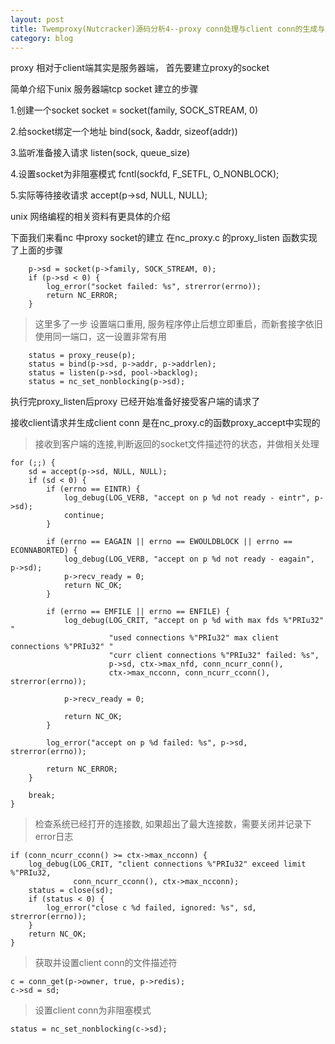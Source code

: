 ```yaml
---
layout: post
title: Twemproxy(Nutcracker)源码分析4--proxy conn处理与client conn的生成与处理
category: blog
---
```


proxy 相对于client端其实是服务器端， 首先要建立proxy的socket

简单介绍下unix 服务器端tcp socket 建立的步骤

1.创建一个socket
socket = socket(family, SOCK_STREAM, 0)

2.给socket绑定一个地址
bind(sock, &addr, sizeof(addr))

3.监听准备接入请求
listen(sock, queue_size)

4.设置socket为非阻塞模式
fcntl(sockfd, F_SETFL, O_NONBLOCK);

5.实际等待接收请求
accept(p->sd, NULL, NULL);

unix 网络编程的相关资料有更具体的介绍

下面我们来看nc 中proxy socket的建立
在nc_proxy.c 的proxy_listen 函数实现了上面的步骤
	
	    p->sd = socket(p->family, SOCK_STREAM, 0);
	    if (p->sd < 0) {
	        log_error("socket failed: %s", strerror(errno));
	        return NC_ERROR;
	    }
	
>这里多了一步 设置端口重用, 服务程序停止后想立即重启，而新套接字依旧使用同一端口，这一设置非常有用
	    
	    status = proxy_reuse(p);
	    status = bind(p->sd, p->addr, p->addrlen);
	    status = listen(p->sd, pool->backlog);
	    status = nc_set_nonblocking(p->sd);



执行完proxy_listen后proxy 已经开始准备好接受客户端的请求了


接收client请求并生成client conn 是在nc_proxy.c的函数proxy_accept中实现的

>接收到客户端的连接,判断返回的socket文件描述符的状态，并做相关处理

	for (;;) {
        sd = accept(p->sd, NULL, NULL);
        if (sd < 0) {
            if (errno == EINTR) {
                log_debug(LOG_VERB, "accept on p %d not ready - eintr", p->sd);
                continue;
            }

            if (errno == EAGAIN || errno == EWOULDBLOCK || errno == ECONNABORTED) {
                log_debug(LOG_VERB, "accept on p %d not ready - eagain", p->sd);
                p->recv_ready = 0;
                return NC_OK;
            }
            
            if (errno == EMFILE || errno == ENFILE) {
                log_debug(LOG_CRIT, "accept on p %d with max fds %"PRIu32" "
                          "used connections %"PRIu32" max client connections %"PRIu32" "
                          "curr client connections %"PRIu32" failed: %s",
                          p->sd, ctx->max_nfd, conn_ncurr_conn(),
                          ctx->max_ncconn, conn_ncurr_cconn(), strerror(errno));

                p->recv_ready = 0;

                return NC_OK;
            }

            log_error("accept on p %d failed: %s", p->sd, strerror(errno));

            return NC_ERROR;
        }

        break;
    }
	
>检查系统已经打开的连接数, 如果超出了最大连接数，需要关闭并记录下error日志
    
    if (conn_ncurr_cconn() >= ctx->max_ncconn) {
        log_debug(LOG_CRIT, "client connections %"PRIu32" exceed limit %"PRIu32,
                  conn_ncurr_cconn(), ctx->max_ncconn);
        status = close(sd);
        if (status < 0) {
            log_error("close c %d failed, ignored: %s", sd, strerror(errno));
        }
        return NC_OK;
    }
    
>获取并设置client  conn的文件描述符 
    
    c = conn_get(p->owner, true, p->redis);
    c->sd = sd;
    
>设置client conn为非阻塞模式
    
    status = nc_set_nonblocking(c->sd);
	
    